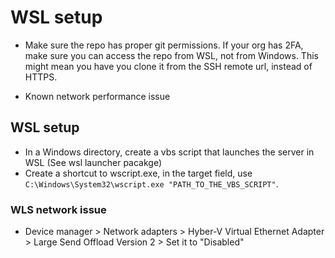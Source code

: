 # WSL setup

- Make sure the repo has proper git permissions. If your org has 2FA, make sure you can access the repo from WSL, not from Windows. This might mean you have you clone it from the SSH remote url, instead of HTTPS.

- Known network performance issue

## WSL setup

- In a Windows directory, create a vbs script that launches the server in WSL (See wsl launcher pacakge)
- Create a shortcut to wscript.exe, in the target field, use `C:\Windows\System32\wscript.exe "PATH_TO_THE_VBS_SCRIPT"`.

### WLS network issue

- Device manager > Network adapters > Hyber-V Virtual Ethernet Adapter > Large Send Offload Version 2 > Set it to "Disabled"
